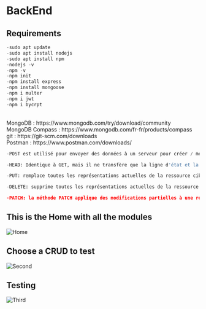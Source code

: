 # BackEnd
## Requirements
```python
-sudo apt update
-sudo apt install nodejs
-sudo apt install npm
-nodejs -v
-npm -v
-npm init
-npm install express
-npm install mongoose
-npm i multer 
-npm i jwt
-npm i bycrpt
```
<br/>
MongoDB : https://www.mongodb.com/try/download/community <br/>
MongoDB Compass : https://www.mongodb.com/fr-fr/products/compass  <br/>
git : https://git-scm.com/downloads <br/>
Postman : https://www.postman.com/downloads/

```python
-POST est utilisé pour envoyer des données à un serveur pour créer / mettre à jour une ressource.

-HEAD: Identique à GET, mais il ne transfère que la ligne d'état et la section d'en-tête.

-PUT: remplace toutes les représentations actuelles de la ressource cible par le contenu téléchargé.

-DELETE: supprime toutes les représentations actuelles de la ressource cible données par l'URI.

-PATCH: la méthode PATCH applique des modifications partielles à une ressource
```

## This is the Home with all the modules
![Home](https://i.postimg.cc/mZd7Kc5c/swag3.png)
## Choose a CRUD to test
![Second](https://i.postimg.cc/rwcTX2kv/swag1.png)
## Testing
![Third](https://i.postimg.cc/YS9JMpyy/swag2.png)


